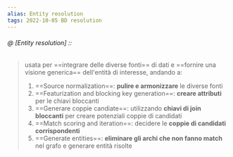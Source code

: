 ```yaml
---
alias: Entity resolution
tags: 2022-10-05 BD resolution
---
```


###### @ [Entity resolution] ::
> usata per ==integrare delle diverse fonti== di dati e ==fornire una visione generica== dell'entità di interesse, andando a:
> 1. ==Source normalization==: **pulire e armonizzare** le diverse fonti
> 2. ==Featurization and blocking key generation==: **creare attributi** per le chiavi bloccanti
> 3. ==Generare coppie candiate==: utilizzando **chiavi di join bloccanti** per creare potenziali coppie di candidati
> 4. ==Match scoring and iteration==: decidere le **coppie di candidati corrispondenti**
> 5. ==Generate entities==: **eliminare gli archi che non fanno match** nel grafo e generare entità risolte
<!--ID: 1673433803042-->
